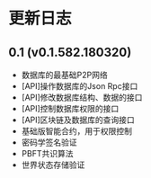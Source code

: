 # 更新日志

## 0.1 (v0.1.582.180320)

* 数据库的最基础P2P网络
* [API]操作数据库的Json Rpc接口
* [API]修改数据库结构、数据的接口
* [API]控制数据库权限的接口
* [API]区块链及数据库的查询接口
* 基础版智能合约，用于权限控制
* 密码学签名验证
* PBFT共识算法
* 世界状态存储验证
